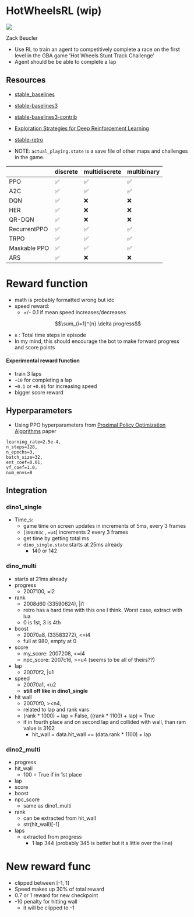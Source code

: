 # HotWheelsRL (wip)

<img src="misc/vec.gif" style="display: block; margin-left: auto; margin-right: auto;">

Zack Beucler

- Use RL to train an agent to competitively complete a race on the first level in the GBA game 'Hot Wheels Stunt Track Challenge'
- Agent should be be able to complete a lap

## Resources

- [stable_baselines](https://github.com/Stable-Baselines-Team/stable-baselines)
- [stable-baselines3](https://github.com/DLR-RM/stable-baselines3)
- [stable-baselines3-contrib](https://github.com/Stable-Baselines-Team/stable-baselines3-contrib)
- [Exploration Strategies for Deep Reinforcement Learning](https://github.com/pkumusic/E-DRL)
- [stable-retro](https://github.com/Farama-Foundation/stable-retro)

- NOTE: `actual_playing.state` is a save file of other maps and challenges in the game.

|              | discrete | multidiscrete | multibinary | 
| ------------ | -------- | ------------- | ----------- |
| PPO          | ✅       | ✅            | ✅          |
| A2C          | ✅       | ✅            | ✅          |
| DQN          | ✅       | ❌            | ❌          |
| HER          | ✅       | ❌            | ❌          |
| QR-DQN       | ✅       | ❌            | ❌          |
| RecurrentPPO | ✅       | ✅            | ✅          |
| TRPO         | ✅       | ✅            | ✅          |
| Maskable PPO | ✅       | ✅            | ✅          |
| ARS          | ✅       | ❌            | ❌          |

# Reward function
- math is probably formatted wrong but idc
- speed reward:
  - +/- 0.1 if mean speed increases/decreases

```math
\sum_{i=1}^{n} \delta progress
```

  - `n` : Total time steps in episode
  - In my mind, this should encourage the bot to make forward progress and score points

#### Experimental reward function
- train 3 laps
- `+10` for completing a lap
- `+0.1` or `+0.01` for increasing speed
- bigger score reward

## Hyperparameters
- Using PPO hyperparameters from [Proximal Policy Optimization Algorithms](https://arxiv.org/pdf/1707.06347.pdf) paper
```
learning_rate=2.5e-4,
n_steps=128,
n_epochs=3,
batch_size=32,
ent_coef=0.01,
vf_coef=1.0,
num_envs=8
```

## Integration

### dino1_single

  - Time_s:
    - game time on screen updates in increments of 5ms, every 3 frames
    - (`300203c` , `=u4`) increments 2 every 3 frames
    - get time by getting total ms
    - `dino_single.state` starts at 25ms already
      - 140 or 142

### dino_multi

  - starts at 21ms already
  - progress
    - 2007100, =i2
  - rank
    - 2008d60 (33590624), |i1
    - retro has a hard time with this one I think. Worst case, extract with lua
    - 0 is 1st, 3 is 4th
  - boost
    - 20070a8, (33583272), <=i4
    - full at 980, empty at 0
  - score
    - my_score: 2007208, <=i4
    - npc_score: 2007c16, >=u4 (seems to be all of theirs??)
  - lap
    - 20070f2, |u1
  - speed
    - 20070a1, <u2
    - **still off like in dino1_single**
  - hit wall
    - 20070f0, ><n4,
    - related to lap and rank vars
    - (rank * 1000) + lap = False, ((rank * 1100) + lap) = True
    - if in fourth place and on second lap and collided with wall, than ram value is 3102
      - hit_wall = data.hit_wall == (data.rank * 1100) + lap

### dino2_multi
  - progress
  - hit_wall
    - 100 = True if in 1st place
  - lap
  - score
  - boost
  - npc_score
    - same as dino1_multi
  - rank
    - can be extracted from hit_wall
    - str(hit_wall)[-1]
  - laps
    - extracted from progress
      - 1 lap 344 (probably 345 is better but it s little over the line)  




# New reward func
- clipped between [-1, 1]
- Speed makes up 30% of total reward
- 0.7 or 1 reward for new checkpoint
- -10 penalty for hitting wall
    - it will be clipped to -1